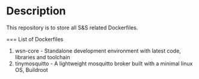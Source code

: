 Description
===========

This repository is to store all S&S related Dockerfiles.


=== List of Dockerfiles
1. wsn-core		- Standalone development environment with latest code, libraries and toolchain 
2. tinymosquitto	- A lightweight mosquitto broker built with a minimal linux OS, Buildroot


